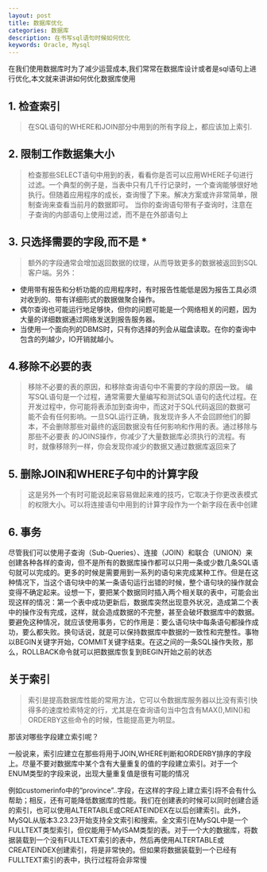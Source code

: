 ```yaml
---
layout: post
title: 数据库优化
categories: 数据库
description: 在书写sql语句时候如何优化
keywords: Oracle, Mysql 
---
```

在我们使用数据库时为了减少运营成本,我们常常在数据库设计或者是sql语句上进行优化,本文就来讲讲如何优化数据库使用

## 1. 检查索引
  > 在SQL语句的WHERE和JOIN部分中用到的所有字段上，都应该加上索引.
  
## 2. 限制工作数据集大小
  > 检查那些SELECT语句中用到的表，看看你是否可以应用WHERE子句进行过滤。一个典型的例子是，当表中只有几千行记录时，一个查询能够很好地执行。但随着应用程序的成长，查询慢了下来。解决方案或许非常简单，限制查询来查看当前月的数据即可。
  当你的查询语句带有子查询时，注意在子查询的内部语句上使用过滤，而不是在外部语句上

## 3. 只选择需要的字段,而不是 *
  > 额外的字段通常会增加返回数据的纹理，从而导致更多的数据被返回到SQL客户端。另外：
 - 使用带有报告和分析功能的应用程序时，有时报告性能低是因为报告工具必须对收到的、带有详细形式的数据做聚合操作。
 - 偶尔查询也可能运行地足够快，但你的问题可能是一个网络相关的问题，因为大量的详细数据通过网络发送到报告服务器。
 - 当使用一个面向列的DBMS时，只有你选择的列会从磁盘读取。在你的查询中包含的列越少，IO开销就越小。

## 4.移除不必要的表
  > 移除不必要的表的原因，和移除查询语句中不需要的字段的原因一致。
  编写SQL语句是一个过程，通常需要大量编写和测试SQL语句的迭代过程。在开发过程中，你可能将表添加到查询中，而这对于SQL代码返回的数据可 能不会有任何影响。一旦SQL运行正确，我发现许多人不会回顾他们的脚本，不会删除那些对最终的返回数据没有任何影响和作用的表。通过移除与那些不必要表 的JOINS操作，你减少了大量数据库必须执行的流程。有时，就像移除列一样，你会发现你减少的数据又通过数据库返回来了

## 5. 删除JOIN和WHERE子句中的计算字段
  >这是另外一个有时可能说起来容易做起来难的技巧，它取决于你更改表模式的权限大小。可以将连接语句中用到的计算字段作为一个新字段在表中创建 
 
## 6. 事务
尽管我们可以使用子查询（Sub-Queries）、连接（JOIN）和联合（UNION）来创建各种各样的查询，但不是所有的数据库操作都可以只用一条或少数几条SQL语句就可以完成的。更多的时候是需要用到一系列的语句来完成某种工作。但是在这种情况下，当这个语句块中的某一条语句运行出错的时候，整个语句块的操作就会变得不确定起来。设想一下，要把某个数据同时插入两个相关联的表中，可能会出现这样的情况：第一个表中成功更新后，数据库突然出现意外状况，造成第二个表中的操作没有完成，这样，就会造成数据的不完整，甚至会破坏数据库中的数据。要避免这种情况，就应该使用事务，它的作用是：要么语句块中每条语句都操作成功，要么都失败。换句话说，就是可以保持数据库中数据的一致性和完整性。事物以BEGIN关键字开始，COMMIT关键字结束。在这之间的一条SQL操作失败，那么，ROLLBACK命令就可以把数据库恢复到BEGIN开始之前的状态

## 关于索引
  > 索引是提高数据库性能的常用方法，它可以令数据库服务器以比没有索引快得多的速度检索特定的行，尤其是在查询语句当中包含有MAX(),MIN()和ORDERBY这些命令的时候，性能提高更为明显。

  那该对哪些字段建立索引呢？
 
  一般说来，索引应建立在那些将用于JOIN,WHERE判断和ORDERBY排序的字段上。尽量不要对数据库中某个含有大量重复的值的字段建立索引。对于一个ENUM类型的字段来说，出现大量重复值是很有可能的情况

  例如customerinfo中的“province”..字段，在这样的字段上建立索引将不会有什么帮助；相反，还有可能降低数据库的性能。我们在创建表的时候可以同时创建合适的索引，也可以使用ALTERTABLE或CREATEINDEX在以后创建索引。此外，MySQL从版本3.23.23开始支持全文索引和搜索。全文索引在MySQL中是一个FULLTEXT类型索引，但仅能用于MyISAM类型的表。对于一个大的数据库，将数据装载到一个没有FULLTEXT索引的表中，然后再使用ALTERTABLE或CREATEINDEX创建索引，将是非常快的。但如果将数据装载到一个已经有FULLTEXT索引的表中，执行过程将会非常慢
